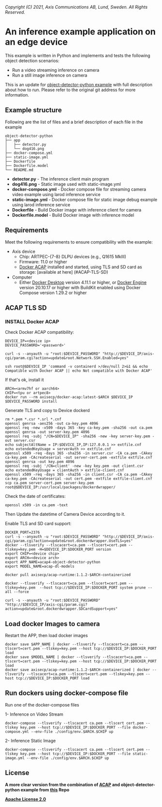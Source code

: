 *Copyright (C) 2021, Axis Communications AB, Lund, Sweden. All Rights Reserved.*

# An inference example application on an edge device

This example is written in Python and implements and tests the following object detection scenarios:

* Run a video streaming inference on camera
* Run a still image inference on camera

This is an update for [object-detector-python example](https://github.com/AxisCommunications/acap-computer-vision-sdk-examples/tree/main/object-detector-python) with full description about how to run. Please refer to the original git address for more information.

## Example structure

Following are the list of files and a brief description of each file in the example

```text
object-detector-python
├── app
│   ├── detector.py
│   └── dog416.png
├── docker-compose.yml
├── static-image.yml
├── Dockerfile
├── Dockerfile.model
└── README.md
```

* **detector.py** - The inference client main program
* **dog416.png** - Static image used with static-image.yml
* **docker-compose.yml** - Docker compose file for streaming camera video example using larod inference service
* **static-image.yml** - Docker compose file for static image debug example using larod inference service
* **Dockerfile** - Build Docker image with inference client for camera
* **Dockerfile.model** - Build Docker image with inference model

## Requirements

Meet the following requirements to ensure compatibility with the example:

* Axis device
  * Chip: ARTPEC-{7-8} DLPU devices (e.g., Q1615 MkIII)
  * Firmware: 11.0 or higher
  * [Docker ACAP](https://github.com/AxisCommunications/docker-acap) installed and started, using TLS and SD card as storage: [available at here] (#ACAP-TLS-SD)
* Computer
  * Either [Docker Desktop](https://docs.docker.com/desktop/) version 4.11.1 or higher, or [Docker Engine](https://docs.docker.com/engine/) version 20.10.17 or higher with BuildKit enabled using Docker Compose version 1.29.2 or higher

## ACAP TLS SD
### INSTALL Docker ACAP
Check Docker ACAP compatibility:

```
DEVICE_IP=<device ip>
DEVICE_PASSWORD='<password>'

curl -s --anyauth -u "root:$DEVICE_PASSWORD" "http://$DEVICE_IP/axis-cgi/param.cgi?action=update&root.Network.SSH.Enabled=yes"

ssh root@$DEVICE_IP 'command -v containerd >/dev/null 2>&1 && echo Compatible with Docker ACAP || echo Not compatible with Docker ACAP'
```

If that's ok, install it
```
ARCH=<armv7hf or aarch64>
CHIP=<tpu or artpec8>
docker run --rm axisecp/docker-acap:latest-$ARCH $DEVICE_IP $DEVICE_PASSWORD install
```

Generate TLS and copy to Device dockerd
```
rm *.pem *.csr *.srl *.cnf
openssl genrsa -aes256 -out ca-key.pem 4096
openssl req -new -x509 -days 365 -key ca-key.pem -sha256 -out ca.pem
openssl genrsa -out server-key.pem 4096
openssl req -subj "/CN=$DEVICE_IP" -sha256 -new -key server-key.pem -out server.csr
echo subjectAltName = IP:$DEVICE_IP,IP:127.0.0.1 >> extfile.cnf
echo extendedKeyUsage = serverAuth >> extfile.cnf
openssl x509 -req -days 365 -sha256 -in server.csr -CA ca.pem -CAkey ca-key.pem -CAcreateserial -out server-cert.pem -extfile extfile.cnf
openssl genrsa -out key.pem 4096
openssl req -subj '/CN=client' -new -key key.pem -out client.csr
echo extendedKeyUsage = clientAuth > extfile-client.cnf
openssl x509 -req -days 365 -sha256 -in client.csr -CA ca.pem -CAkey ca-key.pem -CAcreateserial -out cert.pem -extfile extfile-client.cnf
scp ca.pem server-cert.pem server-key.pem root@$DEVICE_IP:/usr/local/packages/dockerdwrapper/
```

Check the date of certificates:
```
openssl x509 -in ca.pem -text
```
Then Update the datetime of Camera Device according to it.

Enable TLS and SD card support:
```
DOCKER_PORT=2376
curl -s --anyauth -u "root:$DEVICE_PASSWORD" "http://$DEVICE_IP/axis-cgi/param.cgi?action=update&root.dockerdwrapper.UseTLS=yes"
docker --tlsverify --tlscacert=ca.pem --tlscert=cert.pem --tlskey=key.pem -H=$DEVICE_IP:$DOCKER_PORT version
export CHIP=<device chip>
export ARCH=<device arch>
export APP_NAME=acap4-object-detector-python
export MODEL_NAME=acap-dl-models

docker pull axisecp/acap-runtime:1.1.2-$ARCH-containerized

docker --tlsverify --tlscacert=ca.pem --tlscert=cert.pem --tlskey=key.pem  --host tcp://$DEVICE_IP:$DOCKER_PORT system prune --all --force

curl -s --anyauth -u "root:$DEVICE_PASSWORD"   "http://$DEVICE_IP/axis-cgi/param.cgi?action=update&root.dockerdwrapper.SDCardSupport=yes"
```

## Load docker Images to camera
Restart the APP, then load docker images
```
docker save $APP_NAME | docker --tlsverify --tlscacert=ca.pem --tlscert=cert.pem --tlskey=key.pem --host tcp://$DEVICE_IP:$DOCKER_PORT load
docker save $MODEL_NAME | docker --tlsverify --tlscacert=ca.pem --tlscert=cert.pem --tlskey=key.pem --host tcp://$DEVICE_IP:$DOCKER_PORT load
docker save axisecp/acap-runtime:1.1.2-$ARCH-containerized | docker --tlsverify --tlscacert=ca.pem --tlscert=cert.pem --tlskey=key.pem --host tcp://$DEVICE_IP:$DOCKER_PORT load
```

## Run dockers using docker-compose file
Run one of the docker-compose files

1- Inference on Video Stream
```
docker-compose --tlsverify --tlscacert ca.pem --tlscert cert.pem --tlskey key.pem --host tcp://$DEVICE_IP:$DOCKER_PORT --file docker-compose.yml --env-file ./config/env.$ARCH.$CHIP up
```

2- Inference Static Image
```
docker-compose --tlsverify --tlscacert ca.pem --tlscert cert.pem --tlskey key.pem --host tcp://$DEVICE_IP:$DOCKER_PORT --file static-image.yml --env-file ./config/env.$ARCH.$CHIP up
```


## License

**A more clear version from the combination of [ACAP](https://github.com/AxisCommunications/docker-acap) and object-detector-python example from [this](https://github.com/AxisCommunications/acap-computer-vision-sdk-examples) Repo**

**[Apache License 2.0](../LICENSE)**
